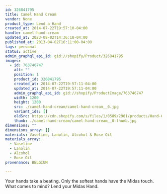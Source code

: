 ```yaml
---
id: 326841795
title: Camel Hand Cream
vendor: None
product_type: Lend a Hand
created_at: 2014-07-22T19:57:10-04:00
handle: camel-hand-cream
updated_at: 2023-08-02T14:36:18-04:00
published_at: 2013-04-02T16:11:00-04:00
tags: personal
status: active
admin_graphql_api_id: gid://shopify/Product/326841795
images:
  - id: 763746747
    alt: ""
    position: 1
    product_id: 326841795
    created_at: 2014-07-22T19:57:11-04:00
    updated_at: 2014-07-22T19:57:11-04:00
    admin_graphql_api_id: gid://shopify/ProductImage/763746747
    width: 1200
    height: 1200
    src: ./camel-hand-cream/camel-hand-cream__0.jpg
    variant_ids: []
    oldSrc: https://cdn.shopify.com/s/files/1/0589/2901/products/Hand-Creme.jpeg?v=1406073431
    thumb: ./camel-hand-cream/camel-hand-cream__0-thumb.jpg
dimensions: ""
dimensions_array: []
materials: Vaseline, Lanolin, Alcohol & Rose Oil
materials_array:
  - Vaseline
  - Lanolin
  - Alcohol
  - Rose Oil
provenance: BELGIUM

---
```


Your hands take a beating. Only the softest hands have the Midas touch. What comes to mind? Lend your Midas Hand.